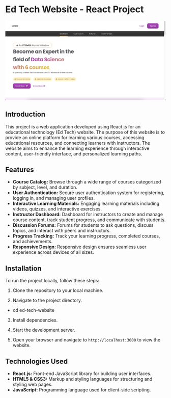 # Ed Tech Website - React Project

![Ed Tech Website](./Untitled.png)

## Introduction

This project is a web application developed using React.js for an educational technology (Ed Tech) website. The purpose of this website is to provide an online platform for learning various courses, accessing educational resources, and connecting learners with instructors. The website aims to enhance the learning experience through interactive content, user-friendly interface, and personalized learning paths.

## Features

- **Course Catalog:** Browse through a wide range of courses categorized by subject, level, and duration.
- **User Authentication:** Secure user authentication system for registering, logging in, and managing user profiles.
- **Interactive Learning Materials:** Engaging learning materials including videos, quizzes, and interactive exercises.
- **Instructor Dashboard:** Dashboard for instructors to create and manage course content, track student progress, and communicate with students.
- **Discussion Forums:** Forums for students to ask questions, discuss topics, and interact with peers and instructors.
- **Progress Tracking:** Track your learning progress, completed courses, and achievements.
- **Responsive Design:** Responsive design ensures seamless user experience across devices of all sizes.

## Installation

To run the project locally, follow these steps:

1. Clone the repository to your local machine.

2. Navigate to the project directory.
- cd ed-tech-website

3. Install dependencies.

4. Start the development server.

5. Open your browser and navigate to `http://localhost:3000` to view the website.

## Technologies Used

- **React.js:** Front-end JavaScript library for building user interfaces.
- **HTML5 & CSS3:** Markup and styling languages for structuring and styling web pages.
- **JavaScript:** Programming language used for client-side scripting.
